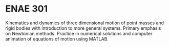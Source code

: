 # ENAE 301

Kinematics and dynamics of three dimensional motion of point masses and rigid bodies with introduction to more general systems. Primary emphasis on Newtonian methods. Practice in numerical solutions and computer animation of equations of motion using MATLAB.
